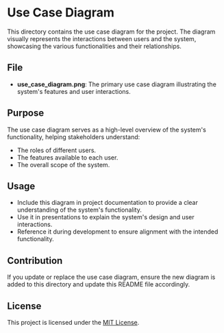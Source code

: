 # Use Case Diagram

This directory contains the use case diagram for the project. The diagram visually represents the interactions between users and the system, showcasing the various functionalities and their relationships.

## File

- **use_case_diagram.png**: The primary use case diagram illustrating the system's features and user interactions.

## Purpose

The use case diagram serves as a high-level overview of the system's functionality, helping stakeholders understand:

- The roles of different users.
- The features available to each user.
- The overall scope of the system.

## Usage

- Include this diagram in project documentation to provide a clear understanding of the system's functionality.
- Use it in presentations to explain the system's design and user interactions.
- Reference it during development to ensure alignment with the intended functionality.

## Contribution

If you update or replace the use case diagram, ensure the new diagram is added to this directory and update this README file accordingly.

## License

This project is licensed under the [MIT License](../LICENSE).